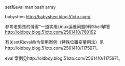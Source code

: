 set和eval
man bash    array




babyshen
http://babyshen.blog.51cto.com/

参考老男孩的博客“一道实用Linux运维问题9种Shell解答
http://oldboy.blog.51cto.com/2561410/760192

有关set和eval命令使用案例（特殊位置变量用法）见http://oldboy.blog.51cto.com/2561410/1175971。

eval
案例见http://oldboy.blog.51cto.com/2561410/1175971。
